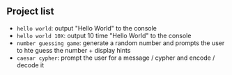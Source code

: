 ## Project list

- `hello world`: output "Hello World" to the console
- `hello world 10X`: output 10 time "Hello World" to the console
- `number guessing game`: generate a random number and prompts the user to hte guess the number + display hints
- `caesar cypher`: prompt the user for a message / cypher and encode / decode it

